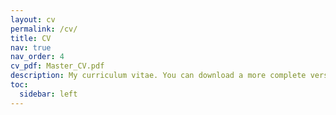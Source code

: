 ```yaml
---
layout: cv
permalink: /cv/
title: CV
nav: true
nav_order: 4
cv_pdf: Master_CV.pdf
description: My curriculum vitae. You can download a more complete version at the button above. For more information refer to my <a href='https://nandroski.github.io/publications/'>publications</a>, <a href='https://nandroski.github.io/presentations/'>presentations</a> and <a href='https://nandroski.github.io/project/'>project</a> pages.
toc:
  sidebar: left
---
```


